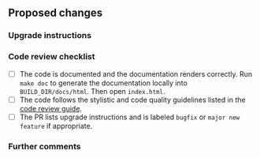 ## Proposed changes

<!--
At a high level, describe what this PR does.
-->

### Upgrade instructions

<!--
If this PR makes changes that other people should be aware of when upgrading
their code, describe what they should do between the two comments below.
-->
<!-- UPGRADE INSTRUCTIONS -->

<!-- UPGRADE INSTRUCTIONS -->

### Code review checklist

- [ ] The code is documented and the documentation renders correctly. Run
  `make doc` to generate the documentation locally into `BUILD_DIR/docs/html`.
  Then open `index.html`.
- [ ] The code follows the stylistic and code quality guidelines listed in the
  [code review guide](https://spectre-code.org/code_review_guide.html).
- [ ] The PR lists upgrade instructions and is labeled `bugfix` or
  `major new feature` if appropriate.

### Further comments

<!--
If this is a relatively large or complex change, kick off the discussion by
explaining why you chose the solution you did and what alternatives you
considered, etc...
-->
